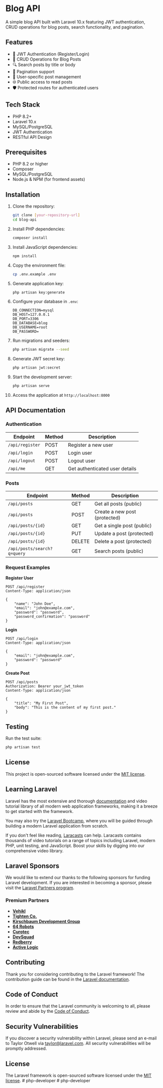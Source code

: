 # Blog API

A simple blog API built with Laravel 10.x featuring JWT authentication, CRUD operations for blog posts, search functionality, and pagination.

## Features

- 🔐 JWT Authentication (Register/Login)
- 📝 CRUD Operations for Blog Posts
- 🔍 Search posts by title or body
- 📱 Pagination support
- 👥 User-specific post management
- 🌐 Public access to read posts
- 🛡️ Protected routes for authenticated users

## Tech Stack

- PHP 8.2+
- Laravel 10.x
- MySQL/PostgreSQL
- JWT Authentication
- RESTful API Design

## Prerequisites

- PHP 8.2 or higher
- Composer
- MySQL/PostgreSQL
- Node.js & NPM (for frontend assets)

## Installation

1. Clone the repository:
   ```bash
   git clone [your-repository-url]
   cd blog-api
   ```

2. Install PHP dependencies:
   ```bash
   composer install
   ```

3. Install JavaScript dependencies:
   ```bash
   npm install
   ```

4. Copy the environment file:
   ```bash
   cp .env.example .env
   ```

5. Generate application key:
   ```bash
   php artisan key:generate
   ```

6. Configure your database in `.env`:
   ```
   DB_CONNECTION=mysql
   DB_HOST=127.0.0.1
   DB_PORT=3306
   DB_DATABASE=blog
   DB_USERNAME=root
   DB_PASSWORD=
   ```

7. Run migrations and seeders:
   ```bash
   php artisan migrate --seed
   ```

8. Generate JWT secret key:
   ```bash
   php artisan jwt:secret
   ```

9. Start the development server:
   ```bash
   php artisan serve
   ```

10. Access the application at `http://localhost:8000`

## API Documentation

### Authentication

| Endpoint | Method | Description |
|----------|--------|-------------|
| `/api/register` | POST | Register a new user |
| `/api/login` | POST | Login user |
| `/api/logout` | POST | Logout user |
| `/api/me` | GET | Get authenticated user details |

### Posts

| Endpoint | Method | Description |
|----------|--------|-------------|
| `/api/posts` | GET | Get all posts (public) |
| `/api/posts` | POST | Create a new post (protected) |
| `/api/posts/{id}` | GET | Get a single post (public) |
| `/api/posts/{id}` | PUT | Update a post (protected) |
| `/api/posts/{id}` | DELETE | Delete a post (protected) |
| `/api/posts/search?q=query` | GET | Search posts (public) |

### Request Examples

**Register User**
```http
POST /api/register
Content-Type: application/json

{
    "name": "John Doe",
    "email": "john@example.com",
    "password": "password",
    "password_confirmation": "password"
}
```

**Login**
```http
POST /api/login
Content-Type: application/json

{
    "email": "john@example.com",
    "password": "password"
}
```

**Create Post**
```http
POST /api/posts
Authorization: Bearer your_jwt_token
Content-Type: application/json

{
    "title": "My First Post",
    "body": "This is the content of my first post."
}
```

## Testing

Run the test suite:
```bash
php artisan test
```

## License

This project is open-sourced software licensed under the [MIT license](https://opensource.org/licenses/MIT).

## Learning Laravel

Laravel has the most extensive and thorough [documentation](https://laravel.com/docs) and video tutorial library of all modern web application frameworks, making it a breeze to get started with the framework.

You may also try the [Laravel Bootcamp](https://bootcamp.laravel.com), where you will be guided through building a modern Laravel application from scratch.

If you don't feel like reading, [Laracasts](https://laracasts.com) can help. Laracasts contains thousands of video tutorials on a range of topics including Laravel, modern PHP, unit testing, and JavaScript. Boost your skills by digging into our comprehensive video library.

## Laravel Sponsors

We would like to extend our thanks to the following sponsors for funding Laravel development. If you are interested in becoming a sponsor, please visit the [Laravel Partners program](https://partners.laravel.com).

### Premium Partners

- **[Vehikl](https://vehikl.com)**
- **[Tighten Co.](https://tighten.co)**
- **[Kirschbaum Development Group](https://kirschbaumdevelopment.com)**
- **[64 Robots](https://64robots.com)**
- **[Curotec](https://www.curotec.com/services/technologies/laravel)**
- **[DevSquad](https://devsquad.com/hire-laravel-developers)**
- **[Redberry](https://redberry.international/laravel-development)**
- **[Active Logic](https://activelogic.com)**

## Contributing

Thank you for considering contributing to the Laravel framework! The contribution guide can be found in the [Laravel documentation](https://laravel.com/docs/contributions).

## Code of Conduct

In order to ensure that the Laravel community is welcoming to all, please review and abide by the [Code of Conduct](https://laravel.com/docs/contributions#code-of-conduct).

## Security Vulnerabilities

If you discover a security vulnerability within Laravel, please send an e-mail to Taylor Otwell via [taylor@laravel.com](mailto:taylor@laravel.com). All security vulnerabilities will be promptly addressed.

## License

The Laravel framework is open-sourced software licensed under the [MIT license](https://opensource.org/licenses/MIT).
#   p h p - d e v e l o p e r  
 #   p h p - d e v e l o p e r  
 